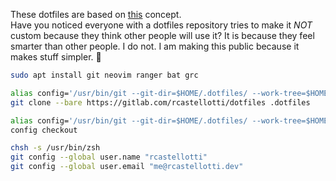 These dotfiles are based on [this](https://www.atlassian.com/git/tutorials/dotfiles) concept.  
Have you noticed everyone with a dotfiles repository tries to make it _NOT_ custom because they think other people will use it? It is because they feel smarter than other people. I do not. I am making this public because it makes stuff simpler. 🐻

```bash
sudo apt install git neovim ranger bat grc
```

```bash
alias config='/usr/bin/git --git-dir=$HOME/.dotfiles/ --work-tree=$HOME'
git clone --bare https://gitlab.com/rcastellotti/dotfiles .dotfiles
``` 

 ```bash
alias config='/usr/bin/git --git-dir=$HOME/.dotfiles/ --work-tree=$HOME'
config checkout
```

```bash
chsh -s /usr/bin/zsh
git config --global user.name "rcastellotti"
git config --global user.email "me@rcastellotti.dev"
```
